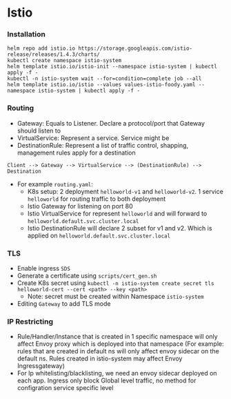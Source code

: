 # Istio

### Installation

```
helm repo add istio.io https://storage.googleapis.com/istio-release/releases/1.4.3/charts/
kubectl create namespace istio-system
helm template istio.io/istio-init --namespace istio-system | kubectl apply -f -
kubectl -n istio-system wait --for=condition=complete job --all
helm template istio.io/istio --values values-istio-foody.yaml --namespace istio-system | kubectl apply -f -
```

### Routing

- Gateway: Equals to Listener. Declare a protocol/port that Gateway should listen to
- VirtualService: Represent a service. Service might be
- DestinationRule: Represent a list of traffic control, shapping, management rules apply for a destination

```
Client --> Gateway --> VirtualService --> (DestinationRule) --> Destination
```

- For example `routing.yaml`:
  - K8s setup: 2 deployment `helloworld-v1` and `helloworld-v2`. 1 service `helloworld` for routing traffic to both deployment
  - Istio Gateway for listening on port 80
  - Istio VirtualService for represent `helloworld` and will forward to `helloworld.default.svc.cluster.local`
  - Istio DestinationRule will declare 2 subset for v1 and v2. Which is applied on `helloworld.default.svc.cluster.local`

### TLS

- Enable ingress `SDS`
- Generate a certificate using `scripts/cert_gen.sh`
- Create K8s secret using `kubectl -n istio-system create secret tls helloworld-cert --cert <path> --key <path>`
  - Note: secret must be created within Namespace `istio-system`
- Editing `Gateway` to add TLS mode

### IP Restricting

- Rule/Handler/Instance that is created in 1 specific namespace will only affect Envoy proxy which is deployed into that namespace (For example: rules that are created in default ns will only affect envoy sidecar on the default ns. Rules created in istio-system may affect Envoy Ingressgateway)
- For Ip whitelisting/blacklisting, we need an envoy sidecar deployed on each app. Ingress only block Global level traffic, no method for configration service specific level
